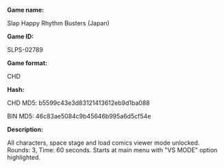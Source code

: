 **Game name:**

Slap Happy Rhythm Busters (Japan)

**Game ID:**

SLPS-02789

**Game format:**

CHD

**Hash:**

CHD MD5: b5599c43e3d83121413612eb9d1ba088

BIN MD5: 46c83ae5084c9b45646b995a6d5cf54e

**Description:**

All characters, space stage and load comics viewer mode unlocked. Rounds: 3, Time: 60 seconds. Starts at main menu with "VS MODE" option highlighted.